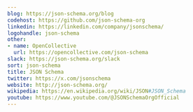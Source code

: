 ```yaml
---
blog: https://json-schema.org/blog
codehost: https://github.com/json-schema-org
linkedin: https://linkedin.com/company/jsonschema/
logohandle: json-schema
other:
- name: OpenCollective
  url: https://opencollective.com/json-schema
slack: https://json-schema.org/slack
sort: json-schema
title: JSON Schema
twitter: https://x.com/jsonschema
website: http://json-schema.org/
wikipedia: https://en.wikipedia.org/wiki/JSON#JSON_Schema
youtube: https://www.youtube.com/@JSONSchemaOrgOfficial
---
```

